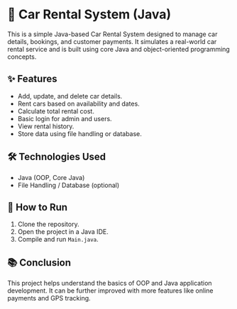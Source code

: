 # 🚗 Car Rental System (Java)

This is a simple Java-based Car Rental System designed to manage car details, bookings, and customer payments. It simulates a real-world car rental service and is built using core Java and object-oriented programming concepts.

## ✨ Features

- Add, update, and delete car details.
- Rent cars based on availability and dates.
- Calculate total rental cost.
- Basic login for admin and users.
- View rental history.
- Store data using file handling or database.

## 🛠️ Technologies Used

- Java (OOP, Core Java)
- File Handling / Database (optional)

## 📌 How to Run

1. Clone the repository.
2. Open the project in a Java IDE.
3. Compile and run `Main.java`.

## 📚 Conclusion

This project helps understand the basics of OOP and Java application development. It can be further improved with more features like online payments and GPS tracking.
